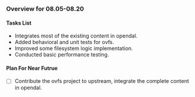 ### Overview for 08.05-08.20
#### Tasks List
- Integrates most of the existing content in opendal.
- Added behavioral and unit tests for ovfs.
- Improved some filesystem logic implementation.
- Conducted basic performance testing.

#### Plan For Near Futrue
- [ ] Contribute the ovfs project to upstream, integrate the complete content in opendal.
